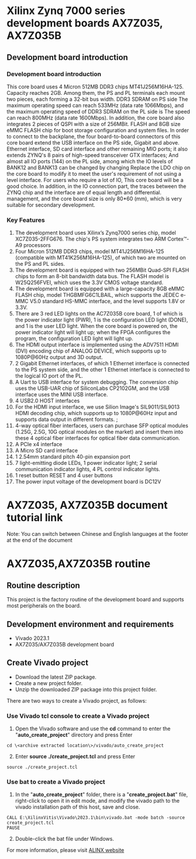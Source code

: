 # Xilinx Zynq 7000 series development boards AX7Z035, AX7Z035B
## Development board introduction
### Development board introduction
This core board uses 4 Micron 512MB DDR3 chips MT41J256M16HA-125.
Capacity reaches 2GB. Among them, the PS and PL terminals each mount two pieces, each forming a 32-bit bus width. DDR3 SDRAM on PS side
The maximum operating speed can reach 533MHz (data rate 1066Mbps), and the maximum operating speed of DDR3 SDRAM on the PL side is
The speed can reach 800MHz (data rate 1600Mbps). In addition, the core board also integrates 2 pieces of QSPI with a size of 256MBit.
FLASH and 8GB size eMMC FLASH chip for boot storage configuration and system files.
In order to connect to the backplane, the four board-to-board connectors of this core board extend the USB interface on the PS side, Gigabit and above.
Ethernet interface, SD card interface and other remaining MIO ports; it also extends ZYNQ's 8 pairs of high-speed transceiver GTX interfaces;
And almost all IO ports (144) on the PL side, among which the IO levels of BANK12 and BANK13 can be changed by changing
Replace the LDO chip on the core board to modify it to meet the user's requirement of not using a level interface. For users who require a lot of IO,
This core board will be a good choice. In addition, in the IO connection part, the traces between the ZYNQ chip and the interface are of equal length and differential.
management, and the core board size is only 80*60 (mm), which is very suitable for secondary development.
### Key Features
1. The development board uses Xilinx’s Zynq7000 series chip, model XC7Z035-2FFG676. The chip's PS system integrates two ARM Cortex™-A9 processors
2. Four Micron 512MB DDR3 chips, model MT41J256M16HA-125 (compatible with MT41K256M16HA-125), of which two are mounted on the PS and PL sides.
3. The development board is equipped with two 256MBit Quad-SPI FLASH chips to form an 8-bit bandwidth data bus. The FLASH model is W25Q256FVEI, which uses the 3.3V CMOS voltage standard.
4. The development board is equipped with a large-capacity 8GB eMMC FLASH chip, model THGBMFG6C1LBAIL, which supports the JEDEC e-MMC V5.0 standard HS-MMC interface, and the level supports 1.8V or 3.3V.
5. There are 3 red LED lights on the AC7Z035B core board, 1 of which is the power indicator light (PWR), 1 is the configuration LED light (DONE), and 1 is the user LED light. When the core board is powered on, the power indicator light will light up; when the FPGA configures the program, the configuration LED light will light up.
6. The HDMI output interface is implemented using the ADV7511 HDMI (DVI) encoding chip of ANALOG DEVICE, which supports up to 1080P@60Hz output and 3D output.
7. 2 Gigabit Ethernet interfaces, of which 1 Ethernet interface is connected to the PS system side, and the other 1 Ethernet interface is connected to the logical IO port of the PL.
8. A Uart to USB interface for system debugging. The conversion chip uses the USB-UAR chip of SiliconLabs CP2102GM, and the USB interface uses the MINI USB interface.
9. 4 USB2.0 HOST interfaces
10. For the HDMI input interface, we use Silion Image's SIL9011/SIL9013 HDMI decoding chip, which supports up to 1080P@60Hz input and supports data output in different formats. ;
11. 4-way optical fiber interfaces, users can purchase SFP optical modules (1.25G, 2.5G, 10G optical modules on the market) and insert them into these 4 optical fiber interfaces for optical fiber data communication.
12. A PCIe x4 interface
13. A Micro SD card interface
14. 1 2.54mm standard pitch 40-pin expansion port
15. 7 light-emitting diode LEDs, 1 power indicator light; 2 serial communication indicator lights, 4 PL control indicator lights.
16. 1 reset button RESET and 4 user buttons
17. The power input voltage of the development board is DC12V

# AX7Z035, AX7Z035B document tutorial link

 Note: You can switch between Chinese and English languages at the footer at the end of the document

# AX7Z035,AX7Z035B routine
## Routine description
This project is the factory routine of the development board and supports most peripherals on the board.
## Development environment and requirements
* Vivado 2023.1
* AX7Z035/AX7Z035B development board
## Create Vivado project
* Download the latest ZIP package.
* Create a new project folder.
* Unzip the downloaded ZIP package into this project folder.


There are two ways to create a Vivado project, as follows:
### Use Vivado tcl console to create a Vivado project
1. Open the Vivado software and use the **cd** command to enter the "**auto_create_project**" directory and press Enter
```
cd \<archive extracted location\>/vivado/auto_create_project
```
2. Enter **source ./create_project.tcl** and press Enter
```
source ./create_project.tcl
```

### Use bat to create a Vivado project
1. In the "**auto_create_project**" folder, there is a "**create_project.bat**" file, right-click to open it in edit mode, and modify the vivado path to the vivado installation path of this host, save and close.
```
CALL E:\XilinxVitis\Vivado\2023.1\bin\vivado.bat -mode batch -source create_project.tcl
PAUSE
```
2. Double-click the bat file under Windows.


For more information, please visit [ALINX website](https://www.alinx.com)